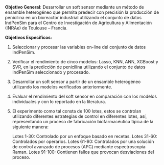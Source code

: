 **Objetivo General:** Desarrollar un soft sensor mediante un método de ensamble heterogéneo que permita predecir con precisión la producción de penicilina en un bioreactor industrial utilizando el conjunto de datos IndPenSim para el Centro de Investigación de Agricultura y Alimentación (INRAe) de Toulouse – Francia. 

**Objetivos Específicos:**
1. Seleccionar y procesar las variables on-line del conjunto de datos IndPenSim.
2. Verificar el rendimiento de cinco modelos: Lasso, KNN, ANN, XGBoost y SVR, en la predicción de penicilina utilizando el conjunto de datos IndPenSim seleccionado y procesado.
3. Desarrollar un soft sensor a partir de un ensamble heterogéneo utilizando los modelos verificados anteriormente.
4. Evaluar el rendimiento del soft sensor en comparación con los modelos individuales y con lo reportado en la literatura.
5. El experimento como tal consta de 100 lotes, estos se controlan utilizando diferentes estrategias de control en diferentes lotes, así, representando un proceso de fabricación biofarmacéutica típica de la siguiente manera:

    Lotes 1-30: Controlado por un enfoque basado en recetas.
    Lotes 31-60: Controlados por operarios.
    Lotes 61-90: Controlados por una solución de control avanzado de procesos (APC) mediante espectroscopia Raman.
    Lotes 91-100: Contienen fallos que provocan desviaciones del proceso.
